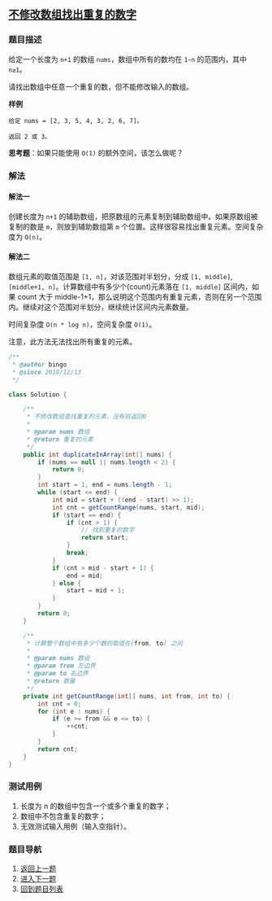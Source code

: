 ## [不修改数组找出重复的数字](https://www.acwing.com/problem/content/15/)

### 题目描述
给定一个长度为 `n+1` 的数组 `nums`，数组中所有的数均在 `1∼n` 的范围内，其中 `n≥1`。

请找出数组中任意一个重复的数，但不能修改输入的数组。

**样例**
```
给定 nums = [2, 3, 5, 4, 3, 2, 6, 7]。

返回 2 或 3。
```

**思考题**：如果只能使用 `O(1)` 的额外空间，该怎么做呢？


### 解法
#### 解法一
创建长度为 `n+1` 的辅助数组，把原数组的元素复制到辅助数组中。如果原数组被复制的数是 `m`，则放到辅助数组第 `m` 个位置。这样很容易找出重复元素。空间复杂度为 `O(n)`。

#### 解法二
数组元素的取值范围是 `[1, n]`，对该范围对半划分，分成 `[1, middle]`, `[middle+1, n]`。计算数组中有多少个(count)元素落在 `[1, middle]` 区间内，如果 count 大于 middle-1+1，那么说明这个范围内有重复元素，否则在另一个范围内。继续对这个范围对半划分，继续统计区间内元素数量。

时间复杂度 `O(n * log n)`，空间复杂度 `O(1)`。

注意，此方法无法找出所有重复的元素。

```java
/**
 * @author bingo
 * @since 2018/12/13
 */

class Solution {

    /**
     * 不修改数组查找重复的元素，没有则返回0
     *
     * @param nums 数组
     * @return 重复的元素
     */
    public int duplicateInArray(int[] nums) {
        if (nums == null || nums.length < 2) {
            return 0;
        }
        int start = 1, end = nums.length - 1;
        while (start <= end) {
            int mid = start + ((end - start) >> 1);
            int cnt = getCountRange(nums, start, mid);
            if (start == end) {
                if (cnt > 1) {
                    // 找到重复的数字
                    return start;
                }
                break;
            }
            if (cnt > mid - start + 1) {
                end = mid;
            } else {
                start = mid + 1;
            }
        }
        return 0;
    }

    /**
     * 计算整个数组中有多少个数的取值在[from, to] 之间
     *
     * @param nums 数组
     * @param from 左边界
     * @param to 右边界
     * @return 数量
     */
    private int getCountRange(int[] nums, int from, int to) {
        int cnt = 0;
        for (int e : nums) {
            if (e >= from && e <= to) {
                ++cnt;
            }
        }
        return cnt;
    }
}
```

### 测试用例
1. 长度为 n 的数组中包含一个或多个重复的数字；
2. 数组中不包含重复的数字；
3. 无效测试输入用例（输入空指针）。

### 题目导航
1. [返回上一题](/solution/剑指Offer/03_01_DuplicationInArray/README.md)
2. [进入下一题](/solution/剑指Offer/04_FindInPartiallySortedMatrix/README.md)
3. [回到题目列表](../README.md)